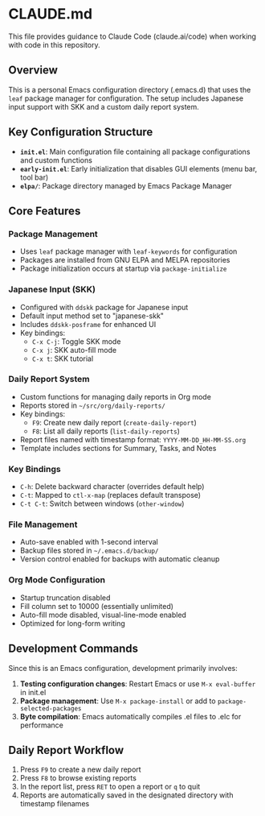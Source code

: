 # CLAUDE.md

This file provides guidance to Claude Code (claude.ai/code) when working with code in this repository.

## Overview

This is a personal Emacs configuration directory (.emacs.d) that uses the `leaf` package manager for configuration. The setup includes Japanese input support with SKK and a custom daily report system.

## Key Configuration Structure

- **`init.el`**: Main configuration file containing all package configurations and custom functions
- **`early-init.el`**: Early initialization that disables GUI elements (menu bar, tool bar)
- **`elpa/`**: Package directory managed by Emacs Package Manager

## Core Features

### Package Management
- Uses `leaf` package manager with `leaf-keywords` for configuration
- Packages are installed from GNU ELPA and MELPA repositories
- Package initialization occurs at startup via `package-initialize`

### Japanese Input (SKK)
- Configured with `ddskk` package for Japanese input
- Default input method set to "japanese-skk"
- Includes `ddskk-posframe` for enhanced UI
- Key bindings:
  - `C-x C-j`: Toggle SKK mode
  - `C-x j`: SKK auto-fill mode
  - `C-x t`: SKK tutorial

### Daily Report System
- Custom functions for managing daily reports in Org mode
- Reports stored in `~/src/org/daily-reports/`
- Key bindings:
  - `F9`: Create new daily report (`create-daily-report`)
  - `F8`: List all daily reports (`list-daily-reports`)
- Report files named with timestamp format: `YYYY-MM-DD_HH-MM-SS.org`
- Template includes sections for Summary, Tasks, and Notes

### Key Bindings
- `C-h`: Delete backward character (overrides default help)
- `C-t`: Mapped to `ctl-x-map` (replaces default transpose)
- `C-t C-t`: Switch between windows (`other-window`)

### File Management
- Auto-save enabled with 1-second interval
- Backup files stored in `~/.emacs.d/backup/`
- Version control enabled for backups with automatic cleanup

### Org Mode Configuration
- Startup truncation disabled
- Fill column set to 10000 (essentially unlimited)
- Auto-fill mode disabled, visual-line-mode enabled
- Optimized for long-form writing

## Development Commands

Since this is an Emacs configuration, development primarily involves:

1. **Testing configuration changes**: Restart Emacs or use `M-x eval-buffer` in init.el
2. **Package management**: Use `M-x package-install` or add to `package-selected-packages`
3. **Byte compilation**: Emacs automatically compiles .el files to .elc for performance

## Daily Report Workflow

1. Press `F9` to create a new daily report
2. Press `F8` to browse existing reports
3. In the report list, press `RET` to open a report or `q` to quit
4. Reports are automatically saved in the designated directory with timestamp filenames